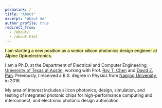 ```yaml
---
permalink: /
title: "About"
excerpt: "About me"
author_profile: true
redirect_from:
  - /about/
  - /about.html
---
```


<mark style="background-color: #FFFFC0"> I am starting a new position as a senior silicon photonics design engineer at Alpine Optoelectronics. </mark>

I am a Ph.D. at the Department of Electrical and Computer Engineering, [University of Texas at Austin](https://www.utexas.edu/), working with Prof. [Ray T. Chen](http://www.ece.utexas.edu/people/faculty/ray-chen) and [David Z. Pan](http://www.ece.utexas.edu/~dpan/).
Previously, I received a B.S. degree in Physics from [Nanjing University](https://www.nju.edu.cn/en/main.psp), in 2018.

My area of interest includes silicon photonics, design, simulation, and testing of integrated photonic chips for high-performance computing and interconnect, and electronic photonic design automation.
<!-- My current research interests include machine learning, algorithm and architecture design for AI acceleration, software/hardware co-design for optical neuromorphic computing,  and GPU acceleration for VLSI physical design automation. -->


<!-- 
News
======
<!-- | <div style="width:320px"></div> | <div style="width:320px"></div> |
| :-----------------------------: | :-----------------------------: |
======

<script type="text/javascript" id="clustrmaps" src="//cdn.clustrmaps.com/map_v2.js?d=JM-9ynXdWrWoFw68Qy9R4OmvH0MGCQaGC6hq1sknqKE&cl=ffffff&w=a"></script> -->
